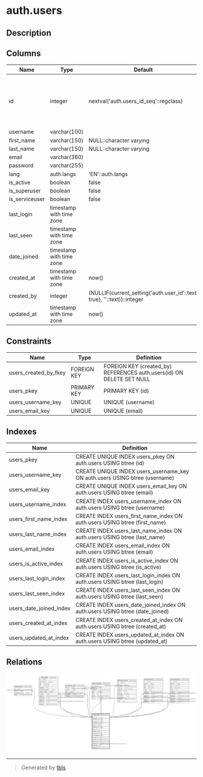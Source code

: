 # auth.users

## Description

## Columns

| Name | Type | Default | Nullable | Children | Parents | Comment |
| ---- | ---- | ------- | -------- | -------- | ------- | ------- |
| id | integer | nextval('auth.users_id_seq'::regclass) | false | [auth.users](auth.users.md) [auth.sessions](auth.sessions.md) [auth.spaces](auth.spaces.md) [auth.space_users](auth.space_users.md) [auth.invitations](auth.invitations.md) [auth.audit_events](auth.audit_events.md) [main.resource_a](main.resource_a.md) [main.resource_b](main.resource_b.md) |  |  |
| username | varchar(100) |  | false |  |  |  |
| first_name | varchar(150) | NULL::character varying | true |  |  |  |
| last_name | varchar(150) | NULL::character varying | true |  |  |  |
| email | varchar(360) |  | false |  |  |  |
| password | varchar(255) |  | false |  |  |  |
| lang | auth.langs | 'EN'::auth.langs | false |  |  |  |
| is_active | boolean | false | true |  |  |  |
| is_superuser | boolean | false | true |  |  |  |
| is_serviceuser | boolean | false | true |  |  |  |
| last_login | timestamp with time zone |  | true |  |  |  |
| last_seen | timestamp with time zone |  | true |  |  |  |
| date_joined | timestamp with time zone |  | true |  |  |  |
| created_at | timestamp with time zone | now() | true |  |  |  |
| created_by | integer | (NULLIF(current_setting('auth.user_id'::text, true), ''::text))::integer | true |  | [auth.users](auth.users.md) |  |
| updated_at | timestamp with time zone | now() | true |  |  |  |

## Constraints

| Name | Type | Definition |
| ---- | ---- | ---------- |
| users_created_by_fkey | FOREIGN KEY | FOREIGN KEY (created_by) REFERENCES auth.users(id) ON DELETE SET NULL |
| users_pkey | PRIMARY KEY | PRIMARY KEY (id) |
| users_username_key | UNIQUE | UNIQUE (username) |
| users_email_key | UNIQUE | UNIQUE (email) |

## Indexes

| Name | Definition |
| ---- | ---------- |
| users_pkey | CREATE UNIQUE INDEX users_pkey ON auth.users USING btree (id) |
| users_username_key | CREATE UNIQUE INDEX users_username_key ON auth.users USING btree (username) |
| users_email_key | CREATE UNIQUE INDEX users_email_key ON auth.users USING btree (email) |
| users_username_index | CREATE INDEX users_username_index ON auth.users USING btree (username) |
| users_first_name_index | CREATE INDEX users_first_name_index ON auth.users USING btree (first_name) |
| users_last_name_index | CREATE INDEX users_last_name_index ON auth.users USING btree (last_name) |
| users_email_index | CREATE INDEX users_email_index ON auth.users USING btree (email) |
| users_is_active_index | CREATE INDEX users_is_active_index ON auth.users USING btree (is_active) |
| users_last_login_index | CREATE INDEX users_last_login_index ON auth.users USING btree (last_login) |
| users_last_seen_index | CREATE INDEX users_last_seen_index ON auth.users USING btree (last_seen) |
| users_date_joined_index | CREATE INDEX users_date_joined_index ON auth.users USING btree (date_joined) |
| users_created_at_index | CREATE INDEX users_created_at_index ON auth.users USING btree (created_at) |
| users_updated_at_index | CREATE INDEX users_updated_at_index ON auth.users USING btree (updated_at) |

## Relations

![er](auth.users.svg)

---

> Generated by [tbls](https://github.com/k1LoW/tbls)
